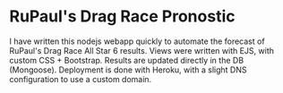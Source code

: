 # RuPaul's Drag Race Pronostic

I have written this nodejs webapp quickly to automate the forecast of RuPaul's Drag Race All Star 6 results.
Views were written with EJS, with custom CSS + Bootstrap.
Results are updated directly in the DB (Mongoose).
Deployment is done with Heroku, with a slight DNS configuration to use a custom domain.